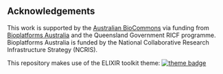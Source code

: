 
## Acknowledgements

This work is supported by the [Australian BioCommons](https://www.biocommons.org.au/) via funding from [Bioplatforms Australia](https://bioplatforms.com/) and the Queensland Government RICF programme. Bioplatforms Australia is funded by the National Collaborative Research Infrastructure Strategy (NCRIS).

This repository makes use of the ELIXIR toolkit theme: [![theme badge](https://img.shields.io/badge/ELIXIR%20toolkit%20theme-jekyll-blue?color=0d6efd)](https://github.com/ELIXIR-Belgium/elixir-toolkit-theme)
